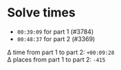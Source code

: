 # Solve times

- `00:39:09` for part 1 (#3784)
- `00:48:37` for part 2 (#3369)

Δ time from part 1 to part 2: `+00:09:28`  
Δ places from part 1 to part 2: `-415`
